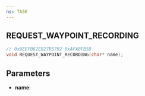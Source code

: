 ```yaml
---
ns: TASK
---
```

## REQUEST_WAYPOINT_RECORDING

```c
// 0x9EEFB62EB27B5792 0xAFABFB5D
void REQUEST_WAYPOINT_RECORDING(char* name);
```

## Parameters
* **name**:
